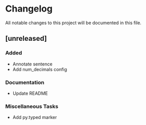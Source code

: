 # Changelog

All notable changes to this project will be documented in this file.

## [unreleased]

### Added

- Annotate sentence
- Add num_decimals config

### Documentation

- Update README

### Miscellaneous Tasks

- Add py.typed marker

<!-- generated by git-cliff -->
